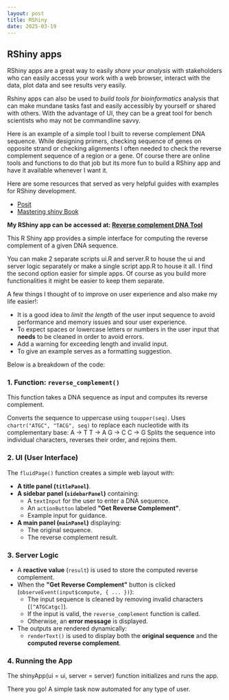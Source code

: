```yaml
---
layout: post
title: RShiny 
date: 2025-03-19
---
```


## RShiny apps 

RShiny apps are a great way to easily *share your analysis* with stakeholders who can easily accesss your work with a web browser, interact with the data, plot data and see results very easily. 

Rshiny apps can also be used to *build tools for bioinformatics* analysis that can make mundane tasks fast and easily accessibly by yourself or shared with others. With the advantage of UI, they can be a great tool for bench scientists who may not be commandline savvy. 

Here is an example of a simple tool I built to reverse complement DNA sequence. While designing primers, checking sequence of genes on opposite strand or checking alignments I often needed to check the reverse complement sequence of a region or a gene. Of course there are online tools and functions to do that job but its more fun to build a RShiny app and have it available whenever I want it. 

Here are some resources that served as very helpful guides with examples for RShiny development. 
- [Posit](https://shiny.posit.co/)
- [Mastering shiny Book](https://mastering-shiny.org/index.html)

**My RShiny app can be accessed at: [Reverse complement DNA Tool](https://tejashreemodak.shinyapps.io/revcompDNA/)**

This R Shiny app provides a simple interface for computing the reverse complement of a given DNA sequence.

You can make 2 separate scripts ui.R and server.R to house the ui and server logic separately or make a single script app.R to house it all. I find the second option easier for simple apps. Of course as you build more functionalities it might be easier to keep them separate. 

A few things I thought of to improve on user experience and also make my life easier!: 
- It is a good idea to *limit the length* of the user input sequence to avoid performance and memory issues and sour user experience. 
- To expect spaces or lowercase letters or numbers in the user input that **needs** to be cleaned in order to avoid errors.
- Add a warning for exceeding length and invalid input.
- To give an example serves as a formatting suggestion. 


Below is a breakdown of the code:

### 1. Function: `reverse_complement()`
This function takes a DNA sequence as input and computes its reverse complement.

Converts the sequence to uppercase using `toupper(seq)`.
Uses `chartr("ATGC", "TACG", seq)` to replace each nucleotide with its complementary base:
A → T
T → A
G → C
C → G
Splits the sequence into individual characters, reverses their order, and rejoins them.

### 2. UI (User Interface)  

The `fluidPage()` function creates a simple web layout with:  

- **A title panel (`titlePanel`)**.  
- **A sidebar panel (`sidebarPanel`)** containing:  
  - A `textInput` for the user to enter a DNA sequence.  
  - An `actionButton` labeled **"Get Reverse Complement"**.  
  - Example input for guidance.  
- **A main panel (`mainPanel`)** displaying:  
  - The original sequence.  
  - The reverse complement result. 


### 3. Server Logic  

- A **reactive value** (`result`) is used to store the computed reverse complement.  
- When the **"Get Reverse Complement"** button is clicked (`observeEvent(input$compute, { ... })`):  
  - The input sequence is cleaned by removing invalid characters (`[^ATGCatgc]`).  
  - If the input is valid, the `reverse_complement` function is called.  
  - Otherwise, an **error message** is displayed.  
- The outputs are rendered dynamically:  
  - `renderText()` is used to display both the **original sequence** and the **computed reverse complement**.  

### 4. Running the App
The shinyApp(ui = ui, server = server) function initializes and runs the app.

There you go! A simple task now automated for any type of user. 
